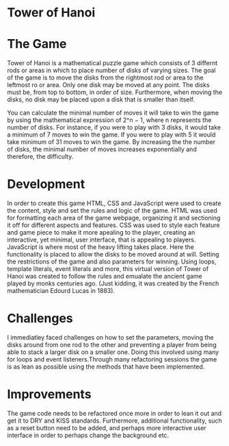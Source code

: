 # Tower of Hanoi

# The Game

  Tower of Hanoi is a mathematical puzzle game which consists of 3 differnt rods or areas in which to place number of disks of varying sizes. The goal of the game is to move the disks from the rightmost rod or area to the leftmost ro or area. Only one disk may be moved at any point. The disks must be, from top to bottom, in order of size. Furthermore, when moving the disks, no disk may be placed upon a disk that is smaller than itself. 

  You can calculate the minimal number of moves it will take to win the game by using the mathematical expression of 2^n − 1, where n represents the number of disks. For instance, if you were to play with 3 disks, it would take a minimum of 7 moves to win the game. If you were to play with 5 it would take minimum of 31 moves to win the game. By increasing the the number of disks, the minimal number of moves increases exponentially and therefore, the difficulty.

# Development

  In order to create this game HTML, CSS and JavaScript were used to create the content, style and set the rules and logic of the game.
  HTML was used for formatting each area of the game webpage, organizing it and sectioning it off for different aspects and features.
  CSS was used to style each feature and game piece to make it more apealing to the player, creating an interactive, yet minimal, user interface, that is appealing to players.
  JavaScript is where most of the heavy lifting takes place. Here the functionality is placed to allow the disks to be moved around at will. Setting the restrictions of the game and also parameters for winning. Using loops, template literals, event literals and more, this virtual version of Tower of Hanoi was created to follow the rules and emualate the ancient game played by monks centuries ago. (Just kidding, it was created by the French mathematician Edourd Lucas in 1883).

# Challenges

  I immediatley faced challenges on how to set the parameters, moving the disks around from one rod to the other and preventing a player from being able to stack a larger disk on a smaller one. Doing this involved using many for loops and event listeners.Through many refactoring sessions the game is as lean as possible using the methods that have been implemented.

# Improvements

The game code needs to be refactored once more in order to lean it out and get it to DRY and KISS standards. Furthermore, additional functionality, such as a reset button need to be added, and perhaps more interactive user interface in order to perhaps change the background etc.
